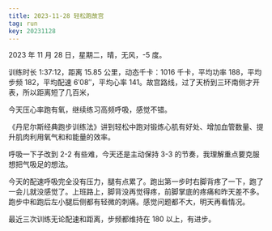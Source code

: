 ```yaml
---
title: 2023-11-28 轻松跑故宫
tag: run
key: 20231128
---
```


2023 年 11 月 28 日，星期二，晴，无风，-5 度。

训练时长 1:37:12，距离 15.85 公里，动态千卡：1016 千卡，平均功率 188，平均步频 182，平均配速 6&prime;08&prime;&prime;，平均心率 141。故宫路线，过了天桥到三环南侧才开表，所以距离短了几百米，

今天压心率跑有氧，继续练习高频呼吸，感觉不错。

<!--more-->

《丹尼尔斯经典跑步训练法》讲到轻松中跑对锻炼心肌有好处、增加血管数量、提升肌肉利用氧气和和能量的效率。

呼吸一下子改到 2-2 有些难，今天还是主动保持 3-3 的节奏，我理解重点要克服想把气吸足的想法。

今天的配速呼吸完全没有压力，腿有点累了。跑出第一步时右脚背疼了一下，跑了一会儿就没感觉了。上班路上，脚背没再觉得疼，前脚掌底的疼痛和昨天差不多。跑步中和跑后左小腿后侧都有轻微的刺痛。感觉问题都不大，明天再看情况。

最近三次训练无论配速和距离，步频都维持在 180 以上，有进步。

<div class="strava-embed-placeholder" data-embed-type="activity" data-embed-id="10292236722"></div><script src="https://strava-embeds.com/embed.js"></script>
